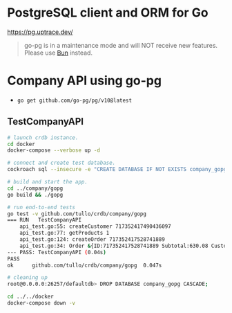 # PostgreSQL client and ORM for Go

https://pg.uptrace.dev/

> go-pg is in a maintenance mode and will NOT receive new features. Please use [Bun](https://bun.uptrace.dev/) instead.

# Company API using go-pg

- `go get github.com/go-pg/pg/v10@latest`

## TestCompanyAPI

```sh
# launch crdb instance.
cd docker
docker-compose --verbose up -d

# connect and create test database.
cockroach sql --insecure -e "CREATE DATABASE IF NOT EXISTS company_gopg;"

# build and start the app.
cd ../company/gopg
go build && ./gopg

# run end-to-end tests
go test -v github.com/tullo/crdb/company/gopg
=== RUN   TestCompanyAPI
    api_test.go:55: createCustomer 717352417490436097
    api_test.go:77: getProducts 1
    api_test.go:124: createOrder 717352417528741889
    api_test.go:34: Order &{ID:717352417528741889 Subtotal:630.08 Customer:{ID:717352417490436097 Name:John Doe} CustomerID:0 Products:[{ID:717351113135816705 Name:GopherCon Europe 2021 Price:315.04}]}
--- PASS: TestCompanyAPI (0.04s)
PASS
ok  	github.com/tullo/crdb/company/gopg	0.047s

# cleaning up
root@0.0.0.0:26257/defaultdb> DROP DATABASE company_gopg CASCADE;

cd ../../docker
docker-compose down -v
```
